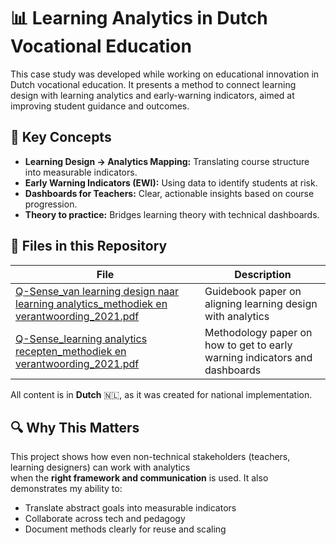 # 📊 Learning Analytics in Dutch Vocational Education

This case study was developed while working on educational innovation in Dutch vocational education. It presents a method to connect learning design with learning analytics and early-warning indicators, aimed at improving student guidance and outcomes.

## 🧠 Key Concepts

- **Learning Design → Analytics Mapping:** Translating course structure into measurable indicators.
- **Early Warning Indicators (EWI):** Using data to identify students at risk.
- **Dashboards for Teachers:** Clear, actionable insights based on course progression.
- **Theory to practice:** Bridges learning theory with technical dashboards. 

## 📎 Files in this Repository

| File | Description |
|------|-------------|
| [Q-Sense_van learning design naar learning analytics_methodiek en verantwoording_2021.pdf](./Q-Sense_van%20learning%20design%20naar%20learning%20analytics_methodiek%20en%20verantwoording_2021.pdf) | Guidebook paper on aligning learning design with analytics |
| [Q-Sense_learning analytics recepten_methodiek en verantwoording_2021.pdf](./Q-Sense_learning%20analytics%20recepten_methodiek%20en%20verantwoording_2021.pdf)| Methodology paper on how to get to early warning indicators and dashboards |

All content is in **Dutch** 🇳🇱, as it was created for national implementation.

## 🔍 Why This Matters

This project shows how even non-technical stakeholders (teachers, learning designers) can work with analytics  
when the **right framework and communication** is used. It also demonstrates my ability to:

- Translate abstract goals into measurable indicators
- Collaborate across tech and pedagogy
- Document methods clearly for reuse and scaling

